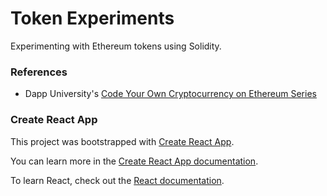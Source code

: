 # Token Experiments

Experimenting with Ethereum tokens using Solidity.

### References

- Dapp University's [Code Your Own Cryptocurrency on Ethereum Series](https://www.youtube.com/playlist?list=PLS5SEs8ZftgWFuKg2wbm_0GLV0Tiy1R-n)

### Create React App

This project was bootstrapped with [Create React App](https://github.com/facebook/create-react-app).

You can learn more in the [Create React App documentation](https://facebook.github.io/create-react-app/docs/getting-started).

To learn React, check out the [React documentation](https://reactjs.org/).
